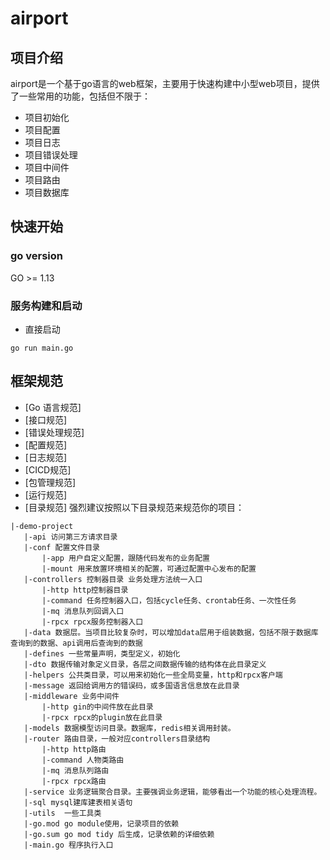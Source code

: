 # airport
## 项目介绍
airport是一个基于go语言的web框架，主要用于快速构建中小型web项目，提供了一些常用的功能，包括但不限于：
* 项目初始化
* 项目配置
* 项目日志
* 项目错误处理
* 项目中间件
* 项目路由
* 项目数据库

## 快速开始
### go version
 GO >= 1.13

### 服务构建和启动

* 直接启动
```
go run main.go
```


## 框架规范

* [Go 语言规范]
* [接口规范]
* [错误处理规范]
* [配置规范]
* [日志规范]
* [CICD规范]
* [包管理规范]
* [运行规范]
* [目录规范] 
强烈建议按照以下目录规范来规范你的项目：

 ```
|-demo-project
    |-api 访问第三方请求目录
    |-conf 配置文件目录
        |-app 用户自定义配置，跟随代码发布的业务配置
        |-mount 用来放置环境相关的配置，可通过配置中心发布的配置
    |-controllers 控制器目录 业务处理方法统一入口
        |-http http控制器目录
        |-command 任务控制器入口，包括cycle任务、crontab任务、一次性任务
        |-mq 消息队列回调入口
        |-rpcx rpcx服务控制器入口
    |-data 数据层。当项目比较复杂时，可以增加data层用于组装数据，包括不限于数据库查询到的数据、api调用后查询到的数据
    |-defines 一些常量声明，类型定义，初始化
    |-dto 数据传输对象定义目录，各层之间数据传输的结构体在此目录定义
    |-helpers 公共类目录，可以用来初始化一些全局变量，http和rpcx客户端
    |-message 返回给调用方的错误码，或多国语言信息放在此目录
    |-middleware 业务中间件
        |-http gin的中间件放在此目录
        |-rpcx rpcx的plugin放在此目录
    |-models 数据模型访问目录。数据库，redis相关调用封装。
    |-router 路由目录，一般对应controllers目录结构
        |-http http路由
        |-command 人物类路由
        |-mq 消息队列路由
        |-rpcx rpcx路由
    |-service 业务逻辑聚合目录。主要强调业务逻辑，能够看出一个功能的核心处理流程。
    |-sql mysql建库建表相关语句
    |-utils  一些工具类
    |-go.mod go module使用，记录项目的依赖
    |-go.sum go mod tidy 后生成，记录依赖的详细依赖
    |-main.go 程序执行入口
  ```
